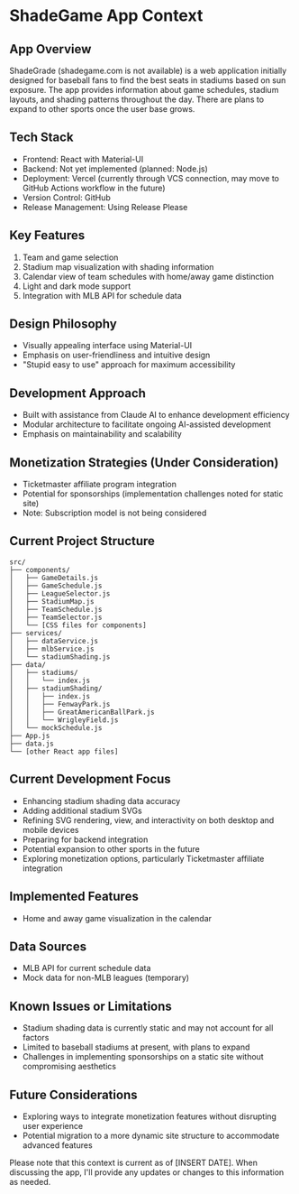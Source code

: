 # ShadeGame App Context

## App Overview

ShadeGrade (shadegame.com is not available) is a web application initially designed for baseball fans to find the best seats in stadiums based on sun exposure. The app provides information about game schedules, stadium layouts, and shading patterns throughout the day. There are plans to expand to other sports once the user base grows.

## Tech Stack

- Frontend: React with Material-UI
- Backend: Not yet implemented (planned: Node.js)
- Deployment: Vercel (currently through VCS connection, may move to GitHub Actions workflow in the future)
- Version Control: GitHub
- Release Management: Using Release Please

## Key Features

1. Team and game selection
2. Stadium map visualization with shading information
3. Calendar view of team schedules with home/away game distinction
4. Light and dark mode support
5. Integration with MLB API for schedule data

## Design Philosophy

- Visually appealing interface using Material-UI
- Emphasis on user-friendliness and intuitive design
- "Stupid easy to use" approach for maximum accessibility

## Development Approach

- Built with assistance from Claude AI to enhance development efficiency
- Modular architecture to facilitate ongoing AI-assisted development
- Emphasis on maintainability and scalability

## Monetization Strategies (Under Consideration)

- Ticketmaster affiliate program integration
- Potential for sponsorships (implementation challenges noted for static site)
- Note: Subscription model is not being considered

## Current Project Structure

```
src/
├── components/
│   ├── GameDetails.js
│   ├── GameSchedule.js
│   ├── LeagueSelector.js
│   ├── StadiumMap.js
│   ├── TeamSchedule.js
│   ├── TeamSelector.js
│   └── [CSS files for components]
├── services/
│   ├── dataService.js
│   ├── mlbService.js
│   └── stadiumShading.js
├── data/
│   ├── stadiums/
│   │   └── index.js
│   ├── stadiumShading/
│   │   ├── index.js
│   │   ├── FenwayPark.js
│   │   ├── GreatAmericanBallPark.js
│   │   └── WrigleyField.js
│   └── mockSchedule.js
├── App.js
├── data.js
└── [other React app files]
```

## Current Development Focus

- Enhancing stadium shading data accuracy
- Adding additional stadium SVGs
- Refining SVG rendering, view, and interactivity on both desktop and mobile devices
- Preparing for backend integration
- Potential expansion to other sports in the future
- Exploring monetization options, particularly Ticketmaster affiliate integration

## Implemented Features

- Home and away game visualization in the calendar

## Data Sources

- MLB API for current schedule data
- Mock data for non-MLB leagues (temporary)

## Known Issues or Limitations

- Stadium shading data is currently static and may not account for all factors
- Limited to baseball stadiums at present, with plans to expand
- Challenges in implementing sponsorships on a static site without compromising aesthetics

## Future Considerations

- Exploring ways to integrate monetization features without disrupting user experience
- Potential migration to a more dynamic site structure to accommodate advanced features

Please note that this context is current as of [INSERT DATE]. When discussing the app, I'll provide any updates or changes to this information as needed.
